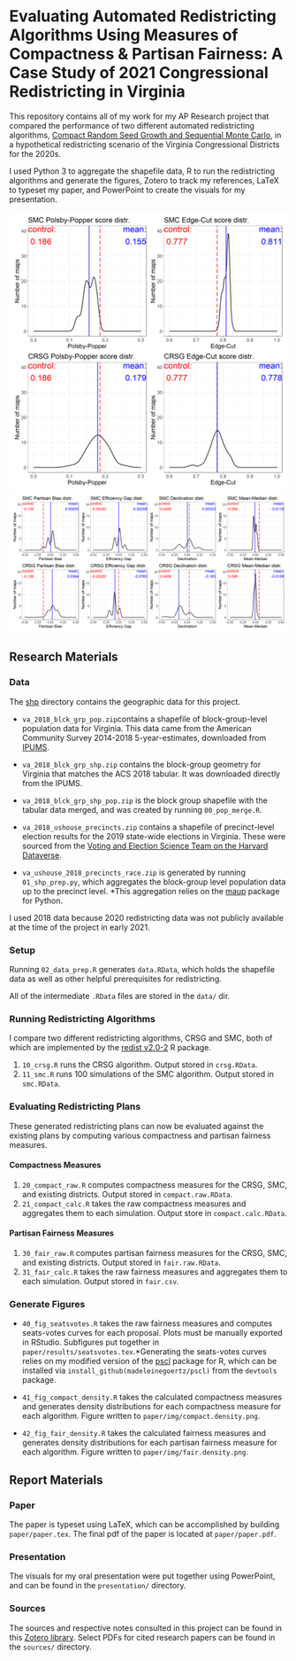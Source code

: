 # Evaluating Automated Redistricting Algorithms Using Measures of Compactness & Partisan Fairness: A Case Study of 2021 Congressional Redistricting in Virginia

This repository contains all of my work for my AP Research project that compared the performance of two different automated redistricting algorithms, [Compact Random Seed Growth and Sequential Monte Carlo](https://github.com/alarm-redist/redist/releases/tag/v2.0-2), in a hypothetical redistricting scenario of the Virginia Congressional Districts for the 2020s.

I used Python 3 to aggregate the shapefile data, R to run the redistricting algorithms and generate the figures, Zotero to track my references, LaTeX to typeset my paper, and PowerPoint to create the visuals for my presentation.

![Compactness Measures Density Plot](paper\img\compact.density.png)
![Fairness Measures Density Plot](paper\img\fair.density.png)

## Research Materials

### Data

The [shp](https://github.com/madeleinegoertz/ap-research-redistricting/tree/master/shp) directory contains the geographic data for this project.

* `va_2018_blck_grp_pop.zip`contains a shapefile of block-group-level population data for Virginia. This data came from the American Community Survey 2014-2018 5-year-estimates, downloaded from [IPUMS](https://www.nhgis.org/).

* `va_2018_blck_grp_shp.zip` contains the block-group geometry for Virginia that matches the ACS 2018 tabular. It was downloaded directly from the IPUMS.
  
* `va_2018_blck_grp_shp_pop.zip` is the block group shapefile with the tabular data merged, and was created by running `00_pop_merge.R`.

* `va_2018_ushouse_precincts.zip` contains a shapefile of precinct-level election results for the 2019 state-wide elections in Virginia. These were sourced from the [Voting and Election Science Team on the Harvard Dataverse](https://dataverse.harvard.edu/file.xhtml?persistentId=doi:10.7910/DVN/UBKYRU/K8EV6K&version=34.0).

* `va_ushouse_2018_precincts_race.zip` is generated by running `01_shp_prep.py`, which aggregates the block-group level population data up to the precinct level. *This aggregation relies on the [maup](https://github.com/mggg/maup) package for Python.

I used 2018 data because 2020 redistricting data was not publicly available at the time of the project in early 2021.

### Setup

Running `02_data_prep.R` generates `data.RData`, which holds the shapefile data as well as other helpful prerequisites for redistricting.

All of the intermediate `.RData` files are stored in the `data/` dir.

### Running Redistricting Algorithms

I compare two different redistricting algorithms, CRSG and SMC, both of which are implemented by the [redist v2.0-2](https://github.com/alarm-redist/redist/releases/tag/v2.0-2) R package.

1. `10_crsg.R` runs the CRSG algorithm. Output stored in `crsg.RData`.
2. `11_smc.R` runs 100 simulations of the SMC algorithm. Output stored in `smc.RData`.

### Evaluating Redistricting Plans

These generated redistricting plans can now be evaluated against the existing plans by computing various compactness and partisan fairness measures.

#### Compactness Measures

1. `20_compact_raw.R` computes compactness measures for the CRSG, SMC, and existing districts. Output stored in `compact.raw.RData`.
2. `21_compact_calc.R` takes the raw compactness measures and aggregates them to each simulation. Output store in `compact.calc.RData`.

#### Partisan Fairness Measures

1. `30_fair_raw.R` computes partisan fairness measures for the CRSG, SMC, and existing districts. Output stored in `fair.raw.RData`.
2. `31_fair_calc.R` takes the raw fairness measures and aggregates them to each simulation. Output stored in `fair.csv`.

### Generate Figures

* `40_fig_seatsvotes.R` takes the raw fairness measures and computes seats-votes curves for each proposal. Plots must be manually exported in RStudio. Subfigures put together in `paper/results/seatsvotes.tex`.*Generating the seats-votes curves relies on my modified version of the [pscl](https://github.com/madeleinegoertz/pscl/) package for R, which can be installed via `install_github(madeleinegoertz/pscl)` from the `devtools` package.

* `41_fig_compact_density.R` takes the calculated compactness measures and generates density distributions for each compactness measure for each algorithm. Figure written to `paper/img/compact.density.png`.

* `42_fig_fair_density.R` takes the calculated fairness measures and generates density distributions for each partisan fairness measure for each algorithm. Figure written to `paper/img/fair.density.png`.

## Report Materials

### Paper

The paper is typeset using LaTeX, which can be accomplished by building `paper/paper.tex`. The final pdf of the paper is located at `paper/paper.pdf`.

### Presentation

The visuals for my oral presentation were put together using PowerPoint, and can be found in the `presentation/` directory.

### Sources

The sources and respective notes consulted in this project can be found in this [Zotero library](https://www.zotero.org/groups/2728121/ap-research-redistricting/tags/cited/library). Select PDFs for cited research papers can be found in the `sources/` directory.
